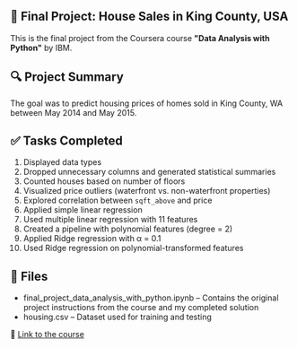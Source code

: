 ## 📝 Final Project: House Sales in King County, USA
This is the final project from the Coursera course **"Data Analysis with Python"** by IBM.

## 🔍 Project Summary
The goal was to predict housing prices of homes sold in King County, WA between May 2014 and May 2015.

## ✅ Tasks Completed
1. Displayed data types
2. Dropped unnecessary columns and generated statistical summaries
3. Counted houses based on number of floors
4. Visualized price outliers (waterfront vs. non-waterfront properties)
5. Explored correlation between `sqft_above` and price
6. Applied simple linear regression
7. Used multiple linear regression with 11 features
8. Created a pipeline with polynomial features (degree = 2)
9. Applied Ridge regression with α = 0.1
10. Used Ridge regression on polynomial-transformed features

## 📁 Files
- final_project_data_analysis_with_python.ipynb – Contains the original project instructions from the course and my completed solution
- housing.csv – Dataset used for training and testing

🔗 [Link to the course](https://www.coursera.org/learn/data-analysis-with-python)
